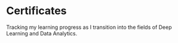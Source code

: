 # Certificates
Tracking my learning progress as I transition into the fields of Deep Learning and Data Analytics.
